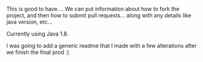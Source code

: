 This is good to have.... We can put information about how to fork the project, and then how to submit pull requests... along with any details like java version, etc...

Currently using Java 1.8.


I was going to add a generic readme that I made with a few alterations after we finish the final prod :)
